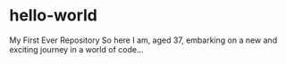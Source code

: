 # hello-world
My First Ever Repository
So here I am, aged 37, embarking on a new and exciting journey in a world of code...
